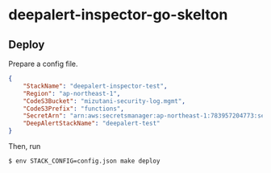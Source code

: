 # deepalert-inspector-go-skelton

## Deploy

Prepare a config file.

```go:config.json
{
    "StackName": "deepalert-inspector-test",
    "Region": "ap-northeast-1",
    "CodeS3Bucket": "mizutani-security-log.mgmt",
    "CodeS3Prefix": "functions",
    "SecretArn": "arn:aws:secretsmanager:ap-northeast-1:783957204773:secret:deepalert-test/sample-UXkOdC",
    "DeepAlertStackName": "deepalert-test"
}
```

Then, run

```bash
$ env STACK_CONFIG=config.json make deploy
```